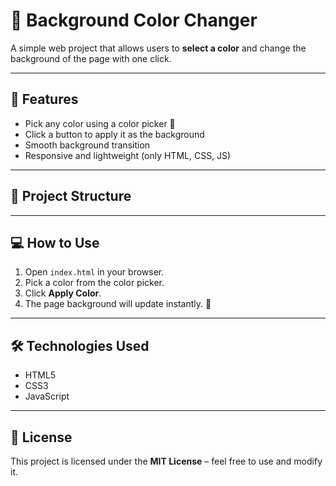 # 🎨 Background Color Changer

A simple web project that allows users to **select a color** and change the background of the page with one click.  

---

## 🚀 Features
- Pick any color using a color picker 🎨
- Click a button to apply it as the background
- Smooth background transition
- Responsive and lightweight (only HTML, CSS, JS)

---

## 📂 Project Structure

---

## 💻 How to Use
1. Open `index.html` in your browser.  
2. Pick a color from the color picker.  
3. Click **Apply Color**.  
4. The page background will update instantly. 🎉  

---


## 🛠️ Technologies Used
- HTML5  
- CSS3  
- JavaScript  

---

## 📜 License
This project is licensed under the **MIT License** – feel free to use and modify it.
      
